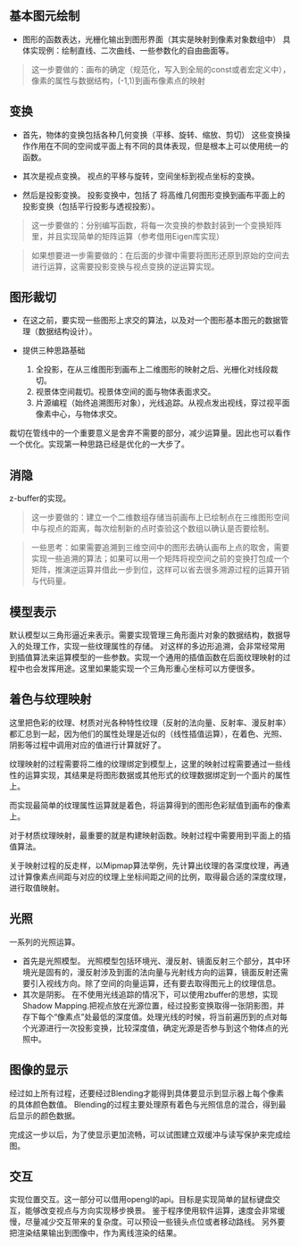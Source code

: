 ## 基本图元绘制
* 图形的函数表达，光栅化输出到图形界面（其实是映射到像素对象数组中）
	具体实现例：绘制直线、二次曲线、一些参数化的自由曲面等。

> 这一步要做的：画布的确定（规范化，写入到全局的const或者宏定义中），像素的属性与数据结构，(-1,1)到画布像素点的映射

## 变换

* 首先，物体的变换包括各种几何变换（平移、旋转、缩放、剪切）
	这些变换操作作用在不同的空间或平面上有不同的具体表现，但是根本上可以使用统一的函数。

* 其次是视点变换。
	视点的平移与旋转，空间坐标到视点坐标的变换。

* 然后是投影变换。
	投影变换中，包括了	将高维几何图形变换到画布平面上的投影变换（包括平行投影与透视投影）。
	
> 这一步要做的：分别编写函数，将每一次变换的参数封装到一个变换矩阵里，并且实现简单的矩阵运算（参考借用Eigen库实现）

> 如果想要进一步需要做的：在后面的步骤中需要将图形还原到原始的空间去进行运算，这需要投影变换与视点变换的逆运算实现。

## 图形裁切

* 在这之前，要实现一些图形上求交的算法，以及对一个图形基本图元的数据管理（数据结构设计）。

* 提供三种思路基础
	1.	全投影，在从三维图形到画布上二维图形的映射之后、光栅化对线段裁切。
	2.	视景体空间裁切。视景体空间的面与物体表面求交。
	3.	片源编程（始终追溯图形对象），光线追踪。从视点发出视线，穿过视平面像素中心，与物体求交。

裁切在管线中的一个重要意义是舍弃不需要的部分，减少运算量。因此也可以看作一个优化。实现第一种思路已经是优化的一大步了。

## 消隐

z-buffer的实现。
> 这一步要做的：建立一个二维数组存储当前画布上已绘制点在三维图形空间中与视点的距离，每次绘制新的点时查验这个数组以确认是否要绘制。

> 一些思考：如果需要追溯到三维空间中的图形去确认画布上点的取舍，需要实现一些追溯的算法；如果可以用一个矩阵将视空间之前的变换打包成一个矩阵，推演逆运算并借此一步到位，这样可以省去很多溯源过程的运算开销与代码量。

## 模型表示

默认模型以三角形逼近来表示。需要实现管理三角形面片对象的数据结构，数据导入的处理工作，实现一些纹理属性的存储。
对这样的多边形追溯，会非常经常用到插值算法来运算模型的一些参数。实现一个通用的插值函数在后面纹理映射的过程中也会发挥用途。这里如果能实现一个三角形重心坐标可以方便很多。

## 着色与纹理映射

这里把色彩的纹理、材质对光各种特性纹理（反射的法向量、反射率、漫反射率）都汇总到一起，因为他们的属性处理是近似的（线性插值运算），在着色、光照、阴影等过程中调用对应的值进行计算就好了。

纹理映射的过程需要将二维的纹理绑定到模型上，这里的映射过程需要通过一些线性的运算实现，其结果是将图形数据或其他形式的纹理数据绑定到一个面片的属性上。

而实现最简单的纹理属性运算就是着色，将运算得到的图形色彩赋值到画布的像素上。

对于材质纹理映射，最重要的就是构建映射函数。映射过程中需要用到平面上的插值算法。

关于映射过程的反走样，以Mipmap算法举例，先计算出纹理的各深度纹理，再通过计算像素点间距与对应的纹理上坐标间距之间的比例，取得最合适的深度纹理，进行取值映射。

## 光照

一系列的光照运算。

* 首先是光照模型。
	光照模型包括环境光、漫反射、镜面反射三个部分，其中环境光是固有的，漫反射涉及到面的法向量与光射线方向的运算，镜面反射还需要引入视线方向。除了空间的向量运算，还有要去取得图元上的纹理信息。
* 其次是阴影。
	在不使用光线追踪的情况下，可以使用zbuffer的思想，实现Shadow Mapping.把视点放在光源位置，经过投影变换取得一张阴影图，并存下每个“像素点”处最低的深度值。处理光线的时候，将当前遍历到的点对每个光源进行一次投影变换，比较深度值，确定光源是否参与到这个物体点的光照中。
	
## 图像的显示

经过如上所有过程，还要经过Blending才能得到具体要显示到显示器上每个像素的具体颜色数值。
Blending的过程主要处理原有着色与光照信息的混合，得到最后显示的颜色数据。

完成这一步以后，为了使显示更加流畅，可以试图建立双缓冲与读写保护来完成绘图。



## 交互

实现位置交互。这一部分可以借用opengl的api。目标是实现简单的鼠标键盘交互，能够改变视点与方向实现移步换景。
鉴于程序使用软件运算，速度会非常缓慢，尽量减少交互带来的复杂度。可以预设一些镜头点位或者移动路线。
另外要把渲染结果输出到图像中，作为离线渲染的结果。